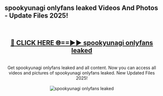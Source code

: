 <h2>spookyunagi onlyfans leaked Videos And Photos - Update Files 2025!</h2>
<br>
<div align="center">
<h2><a href="https://linkcuts.com/hfmhzwbr" rel="nofollow">🔴 CLICK HERE 🌐==►► spookyunagi onlyfans leaked</a></h2>
<br>
Get spookyunagi onlyfans leaked and all content. Now you can access all videos and pictures of spookyunagi onlyfans leaked. New Updated Files 2025!
<br>
<br>
<a href="https://linkcuts.com/hfmhzwbr" rel="nofollow" data-target="animated-image.originalLink"><img src="https://i.ibb.co.com/WyWwxjT/player-gif2.gif" alt="spookyunagi onlyfans leaked" style="max-width: 100%; display: inline-block;" data-target="animated-image.originalImage"></a>
</div>
<br>
